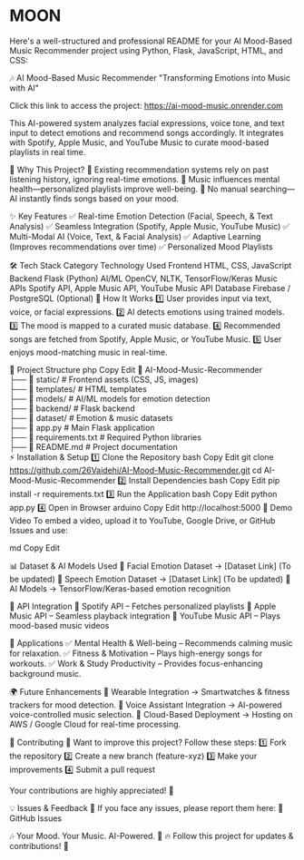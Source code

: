 # MOON
Here's a well-structured and professional README for your AI Mood-Based Music Recommender project using Python, Flask, JavaScript, HTML, and CSS:

🎶 AI Mood-Based Music Recommender
"Transforming Emotions into Music with AI"

Click this link to access the project:
https://ai-mood-music.onrender.com


This AI-powered system analyzes facial expressions, voice tone, and text input to detect emotions and recommend songs accordingly. It integrates with Spotify, Apple Music, and YouTube Music to curate mood-based playlists in real time.

🚀 Why This Project?
🔹 Existing recommendation systems rely on past listening history, ignoring real-time emotions.
🔹 Music influences mental health—personalized playlists improve well-being.
🔹 No manual searching—AI instantly finds songs based on your mood.

✨ Key Features
✅ Real-time Emotion Detection (Facial, Speech, & Text Analysis)
✅ Seamless Integration (Spotify, Apple Music, YouTube Music)
✅ Multi-Modal AI (Voice, Text, & Facial Analysis)
✅ Adaptive Learning (Improves recommendations over time)
✅ Personalized Mood Playlists

🛠️ Tech Stack
Category	Technology Used
Frontend	HTML, CSS, JavaScript
Backend	Flask (Python)
AI/ML	OpenCV, NLTK, TensorFlow/Keras
Music APIs	Spotify API, Apple Music API, YouTube Music API
Database	Firebase / PostgreSQL (Optional)
📌 How It Works
1️⃣ User provides input via text, voice, or facial expressions.
2️⃣ AI detects emotions using trained models.
3️⃣ The mood is mapped to a curated music database.
4️⃣ Recommended songs are fetched from Spotify, Apple Music, or YouTube Music.
5️⃣ User enjoys mood-matching music in real-time.

📂 Project Structure
php
Copy
Edit
📁 AI-Mood-Music-Recommender  
 ├── 📁 static/              # Frontend assets (CSS, JS, images)  
 ├── 📁 templates/           # HTML templates  
 ├── 📁 models/              # AI/ML models for emotion detection  
 ├── 📁 backend/             # Flask backend  
 ├── 📁 dataset/             # Emotion & music datasets  
 ├── 📄 app.py               # Main Flask application  
 ├── 📄 requirements.txt      # Required Python libraries  
 ├── 📄 README.md            # Project documentation  
⚡ Installation & Setup
1️⃣ Clone the Repository
bash
Copy
Edit
git clone https://github.com/26Vaidehi/AI-Mood-Music-Recommender.git
cd AI-Mood-Music-Recommender
2️⃣ Install Dependencies
bash
Copy
Edit
pip install -r requirements.txt
3️⃣ Run the Application
bash
Copy
Edit
python app.py
4️⃣ Open in Browser
arduino
Copy
Edit
http://localhost:5000
🎥 Demo Video
To embed a video, upload it to YouTube, Google Drive, or GitHub Issues and use:

md
Copy
Edit

📊 Dataset & AI Models Used
📌 Facial Emotion Dataset → [Dataset Link] (To be updated)
📌 Speech Emotion Dataset → [Dataset Link] (To be updated)
📌 AI Models → TensorFlow/Keras-based emotion recognition

🔗 API Integration
🎵 Spotify API – Fetches personalized playlists
🎵 Apple Music API – Seamless playback integration
🎵 YouTube Music API – Plays mood-based music videos

📌 Applications
✅ Mental Health & Well-being – Recommends calming music for relaxation.
✅ Fitness & Motivation – Plays high-energy songs for workouts.
✅ Work & Study Productivity – Provides focus-enhancing background music.

🌍 Future Enhancements
🔹 Wearable Integration → Smartwatches & fitness trackers for mood detection.
🔹 Voice Assistant Integration → AI-powered voice-controlled music selection.
🔹 Cloud-Based Deployment → Hosting on AWS / Google Cloud for real-time processing.

🤝 Contributing
🚀 Want to improve this project? Follow these steps:
1️⃣ Fork the repository
2️⃣ Create a new branch (feature-xyz)
3️⃣ Make your improvements
4️⃣ Submit a pull request

Your contributions are highly appreciated! 💙

💡 Issues & Feedback
📢 If you face any issues, please report them here:
🔗 GitHub Issues

🎶 Your Mood. Your Music. AI-Powered. 🎵
🔥 Follow this project for updates & contributions! 🚀




